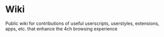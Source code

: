 # Wiki
Public wiki for contributions of useful userscripts, userstyles, extensions, apps, etc. that enhance the 4ch browsing experience
